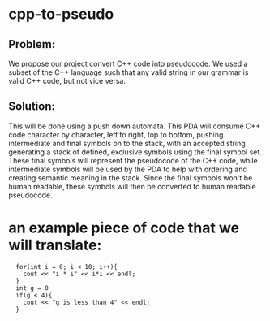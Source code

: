 # cpp-to-pseudo

## Problem:

We propose our project convert C++ code into pseudocode. We used a subset of the C++ language such that any valid string in our grammar is valid C++ code, but not vice versa.

## Solution:

This will be done using a push down automata. This PDA will consume C++ code character by character, left to right, top to bottom, pushing intermediate and final symbols on to the stack, with an accepted string generating a stack of defined, exclusive symbols using the final symbol set. These final symbols will represent the pseudocode of the C++ code, while intermediate symbols will be used by the PDA to help with ordering and creating semantic meaning in the stack. Since the final symbols won't be human readable, these symbols will then be converted to human readable pseudocode.

# an example piece of code that we will translate:

``` 
  for(int i = 0; i < 10; i++){
    cout << "i * i" << i*i << endl;
  }
  int g = 0
  if(g < 4){
    cout << "g is less than 4" << endl;
  }
```
